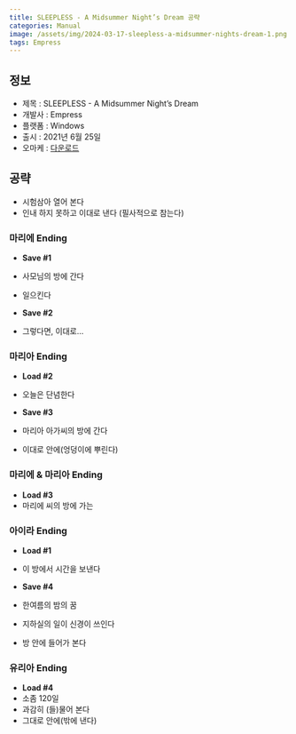 ```yaml
---
title: SLEEPLESS - A Midsummer Night’s Dream 공략
categories: Manual
image: /assets/img/2024-03-17-sleepless-a-midsummer-nights-dream-1.png
tags: Empress
---
```


## 정보

* 제목 : SLEEPLESS - A Midsummer Night’s Dream
* 개발사 : Empress
* 플랫폼 : Windows
* 출시 : 2021년 6월 25일
* 오마케 : [다운로드](/assets/omake/sleepless-a-midsummer-nights-dream.zip)

## 공략

  * 시험삼아 열어 본다
  * 인내 하지 못하고 이대로 낸다 (필사적으로 참는다)

### 마리에 Ending

  * **Save #1**  
  * 사모님의 방에 간다
  * 일으킨다

  * **Save #2**
  * 그렇다면, 이대로...

### 마리아 Ending

  * **Load #2**
  * 오늘은 단념한다

  * **Save #3**
  * 마리아 아가씨의 방에 간다
  * 이대로 안에(엉덩이에 뿌린다)

### 마리에 & 마리아 Ending

  * **Load #3**
  * 마리에 씨의 방에 가는

### 아이라 Ending

  * **Load #1**
  * 이 방에서 시간을 보낸다

  * **Save #4**
  * 한여름의 밤의 꿈
  * 지하실의 일이 신경이 쓰인다
  * 방 안에 들어가 본다

### 유리아 Ending

  * **Load #4**
  * 소좀 120일
  * 과감히 (들)물어 본다
  * 그대로 안에(밖에 낸다)
